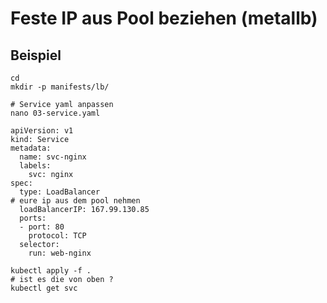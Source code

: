 # Feste IP aus Pool beziehen (metallb) 

## Beispiel 

```
cd
mkdir -p manifests/lb/
```

```
# Service yaml anpassen
nano 03-service.yaml
```

```
apiVersion: v1
kind: Service
metadata:
  name: svc-nginx
  labels:
    svc: nginx
spec:
  type: LoadBalancer
# eure ip aus dem pool nehmen 
  loadBalancerIP: 167.99.130.85
  ports:
  - port: 80
    protocol: TCP
  selector:
    run: web-nginx
```

```
kubectl apply -f .
# ist es die von oben ? 
kubectl get svc
```
